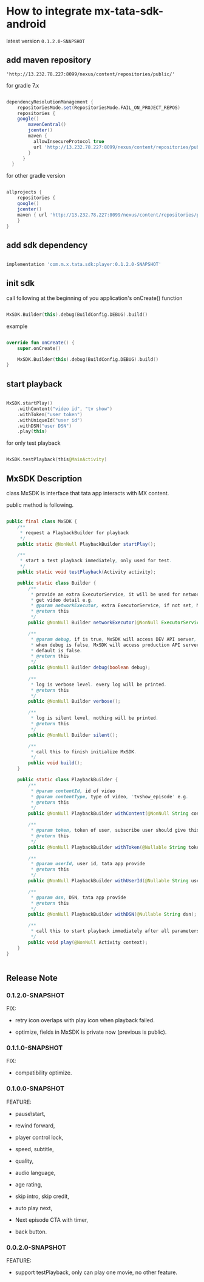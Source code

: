 # How to integrate mx-tata-sdk-android

latest version `0.1.2.0-SNAPSHOT`

## add maven repository

`'http://13.232.78.227:8099/nexus/content/repositories/public/'`

for gradle 7.x

```gradle

dependencyResolutionManagement {    
    repositoriesMode.set(RepositoriesMode.FAIL_ON_PROJECT_REPOS)
    repositories {        
    google()
        mavenCentral()
        jcenter()
        maven {            
          allowInsecureProtocol true            
          url 'http://13.232.78.227:8099/nexus/content/repositories/public/'        
        }    
      }
  }


```

for other gradle version

```gradle

allprojects {
    repositories {  
    google()
    jcenter()
    maven { url 'http://13.232.78.227:8099/nexus/content/repositories/public/'
    }    
}

```

## add sdk dependency

```gradle 

implementation 'com.m.x.tata.sdk:player:0.1.2.0-SNAPSHOT'

```

## init sdk

call following at the beginning of you application's onCreate() function

```kotlin

MxSDK.Builder(this).debug(BuildConfig.DEBUG).build()

```

example

```kotlin

override fun onCreate() {
    super.onCreate()

    MxSDK.Builder(this).debug(BuildConfig.DEBUG).build()
}

```

## start playback

```kotlin

MxSDK.startPlay()
    .withContent("video id", "tv show")
    .withToken("user token")
    .withUniqueId("user id")
    .withDSN("user DSN")
    .play(this)


```

for only test playback

```kotlin

MxSDK.testPlayback(this@MainActivity)

```

## MxSDK Description

class MxSDK is interface that tata app interacts with MX content. 

public method is following.

```java

public final class MxSDK {
    /**
     * request a PlaybackBuilder for playback
     */
    public static @NonNull PlaybackBuilder startPlay();

    /**
     * start a test playback immediately, only used for test.       
     */
    public static void testPlayback(Activity activity);

    public static class Builder {
        /**
         * provide an extra ExecutorService, it will be used for network request,
         * get video detail e.g.
         * @param networkExecutor, extra ExecutorService, if not set, MxSDK will create a new one.
         * @return this
         */
        public @NonNull Builder networkExecutor(@NonNull ExecutorService networkExecutor);

        /**
         * @param debug, if is true, MxSDK will access DEV API server, log is debug level.
         * when debug is false, MxSDK will access production API server.
         * default is false.
         * @return this
         */
        public @NonNull Builder debug(boolean debug);
            
        /**
         * log is verbose level. every log will be printed.
         * @return this
         */
        public @NonNull Builder verbose();

        /**
         * log is silent level, nothing will be printed.
         * @return this
         */
        public @NonNull Builder silent();

        /**
         * call this to finish initialize MxSDK.
         */
        public void build();
    }

    public static class PlaybackBuilder {
        /**
         * @param contentId, id of video
         * @param contentType, type of video, 'tvshow_episode' e.g.
         * @return this
         */
        public @NonNull PlaybackBuilder withContent(@NonNull String contentId, @NonNull String contentType);

        /**
         * @param token, token of user, subscribe user should give this parameter.
         * @return this
         */
        public @NonNull PlaybackBuilder withToken(@Nullable String token);

        /**
         * @param userId, user id, tata app provide
         * @return this
         */
        public @NonNull PlaybackBuilder withUserId(@Nullable String userId);

        /**
         * @param dsn, DSN, tata app provide
         * @return this
         */
        public @NonNull PlaybackBuilder withDSN(@Nullable String dsn);

        /**
         * call this to start playback immediately after all parameters are set.      
         */
        public void play(@NonNull Activity context);
    }
}



```

## Release Note

### 0.1.2.0-SNAPSHOT

FIX:

* retry icon overlaps with play icon when playback failed.

* optimize, fields in MxSDK is private now (previous is public). 

### 0.1.1.0-SNAPSHOT

FIX:

* compatibility optimize.

### 0.1.0.0-SNAPSHOT

FEATURE:

* pause\start, 

* rewind forward, 
  
* player control lock,
  
* speed, subtitle,
  
* quality,
  
* audio language,
  
* age rating,
  
* skip intro, skip credit,
  
* auto play next,
  
* Next episode CTA with timer,
  
* back button.


### 0.0.2.0-SNAPSHOT

FEATURE:

* support testPlayback, only can play one  movie, no other feature.

